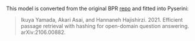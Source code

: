 This model is converted from the original BPR [repo](https://github.com/studio-ousia/bpr) and fitted into Pyserini:

> Ikuya Yamada, Akari Asai, and Hannaneh Hajishirzi. 2021. Efficient passage retrieval with hashing for open-domain question answering. arXiv:2106.00882.